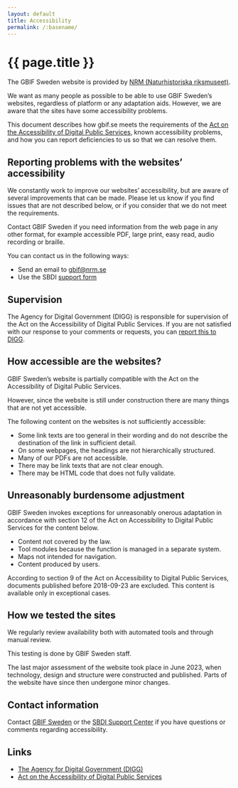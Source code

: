 ```yaml
---
layout: default
title: Accessibility
permalink: /:basename/
---
```


# {{ page.title }}

The GBIF Sweden website is provided by [NRM (Naturhistoriska riksmuseet)](https://www.nrm.se/en/16.html).

We want as many people as possible to be able to use GBIF Sweden’s websites, regardless of platform or any adaptation aids. However, we are aware that the sites have some accessibility problems.

This document describes how gbif.se meets the requirements of the [Act on the Accessibility of Digital Public Services](https://digital-strategy.ec.europa.eu/en/policies/web-accessibility), known accessibility problems, and how you can report deficiencies to us so that we can resolve them.

## Reporting problems with the websites’ accessibility
We constantly work to improve our websites’ accessibility, but are aware of several improvements that can be made. Please let us know if you find issues that are not described below, or if you consider that we do not meet the requirements.

Contact GBIF Sweden if you need information from the web page in any other format, for example accessible PDF, large print, easy read, audio recording or braille.

You can contact us in the following ways:

- Send an email to [gbif@nrm.se](mailto:gbif@nrm.se)
- Use the SBDI [support form](https://docs.biodiversitydata.se/support/)

## Supervision
The Agency for Digital Government (DIGG) is responsible for supervision of the Act on the Accessibility of Digital Public Services. If you are not satisfied with our response to your comments or requests, you can [report this to DIGG](https://www.digg.se/en).

## How accessible are the websites?
GBIF Sweden’s website is partially compatible with the Act on the Accessibility of Digital Public Services.

However, since the website is still under construction there are many things that are not yet accessible.

The following content on the websites is not sufficiently accessible:

- Some link texts are too general in their wording and do not describe the destination of the link in sufficient detail.
- On some webpages, the headings are not hierarchically structured.
- Many of our PDFs are not accessible.
- There may be link texts that are not clear enough.
- There may be HTML code that does not fully validate.

## Unreasonably burdensome adjustment
GBIF Sweden invokes exceptions for unreasonably onerous adaptation in accordance with section 12 of the Act on Accessibility to Digital Public Services for the content below.

- Content not covered by the law.
- Tool modules because the function is managed in a separate system.
- Maps not intended for navigation.
- Content produced by users.

According to section 9 of the Act on Accessibility to Digital Public Services, documents published before 2018-09-23 are excluded. This content is available only in exceptional cases.

## How we tested the sites
We regularly review availability both with automated tools and through manual review.

This testing is done by GBIF Sweden staff.

The last major assessment of the website took place in June 2023, when technology, design and structure were constructed and published. Parts of the website have since then undergone minor changes.

## Contact information
Contact [GBIF Sweden](mailto:gbif@nrm.se) or the [SBDI Support Center](https://docs.biodiversitydata.se/support/) if you have questions or comments regarding accessibility.

## Links
- [The Agency for Digital Government (DIGG)](https://www.digg.se/en)
- [Act on the Accessibility of Digital Public Services](https://digital-strategy.ec.europa.eu/en/policies/web-accessibility)
